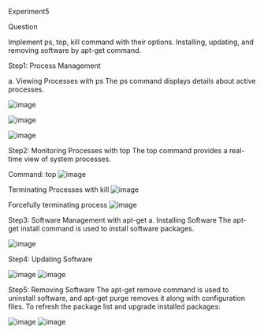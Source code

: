 Experiment5

Question 

Implement ps, top, kill command with their options. 
Installing, updating, and removing software by apt-get 
command.

Step1:
Process Management

a. Viewing Processes with ps
The ps command displays details about active processes.

![image](https://github.com/user-attachments/assets/832d5dc1-7189-4241-9028-16773b4adc94)

![image](https://github.com/user-attachments/assets/ed7b6d77-e5fc-4f57-b846-35fc9f920c57)

![image](https://github.com/user-attachments/assets/42b68fb2-1f4f-4777-a53e-ed096d7bf31b)



Step2:
 Monitoring Processes with top
The top command provides a real-time view of system processes.

Command:
top
![image](https://github.com/user-attachments/assets/a876a012-10a8-43df-a2ed-0960d744c618)


Terminating Processes with kill
![image](https://github.com/user-attachments/assets/e4778b41-2104-4f73-bbc1-2e625d06e1f1)

Forcefully terminating process
![image](https://github.com/user-attachments/assets/4d0a166e-e1d4-4ca0-9011-f8e1dfb8b05b)


Step3:
Software Management with apt-get
a. Installing Software
The apt-get install command is used to install software packages.

![image](https://github.com/user-attachments/assets/f11c4def-1394-4b11-8649-1503feb5ac2f)


Step4:
Updating Software

![image](https://github.com/user-attachments/assets/99fcfbc9-f6c4-44db-85e0-dcb5b9068586)
![image](https://github.com/user-attachments/assets/e4861c2e-4066-47dc-8e21-d5d6666900f0)


Step5:
Removing Software
The apt-get remove command is used to uninstall software, and apt-get purge removes it along with configuration files.
To refresh the package list and upgrade installed packages:

![image](https://github.com/user-attachments/assets/a3dc3ad4-53af-4a80-b2ce-ed54c797ce18)
![image](https://github.com/user-attachments/assets/467dbabb-8946-4c98-8dce-5d574b50d21c)
